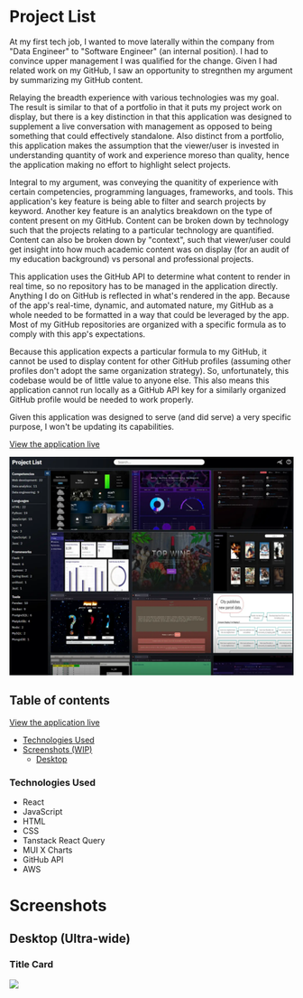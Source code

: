 # Project List

At my first tech job, I wanted to move laterally within the company from "Data Engineer" to "Software Engineer" (an internal position). I had to convince upper management I was qualified for the change. Given I had related work on my GitHub, I saw an opportunity to stregnthen my argument by summarizing my GitHub content.

Relaying the breadth experience with various technologies was my goal. The result is similar to that of a portfolio in that it puts my project work on display, but there is a key distinction in that this application was designed to supplement a live conversation with management as opposed to being something that could effectively standalone. Also distinct from a portfolio, this application makes the assumption that the viewer/user is invested in understanding quantity of work and experience moreso than quality, hence the application making no effort to highlight select projects.

Integral to my argument, was conveying the quanitity of experience with certain competencies, programming languages, frameworks, and tools. This application's key feature is being able to filter and search projects by keyword. Another key feature is an analytics breakdown on the type of content present on my GitHub. Content can be broken down by technology such that the projects relating to a particular technology are quantified. Content can also be broken down by "context", such that viewer/user could get insight into how much academic content was on display (for an audit of my education background) vs personal and professional projects.

This application uses the GitHub API to determine what content to render in real time, so no repository has to be managed in the application directly. Anything I do on GitHub is reflected in what's rendered in the app. Because of the app's real-time, dynamic, and automated nature, my GitHub as a whole needed to be formatted in a way that could be leveraged by the app. Most of my GitHub repositories are organized with a specific formula as to comply with this app's expectations.

Because this application expects a particular formula to my GitHub, it cannot be used to display content for other GitHub profiles (assuming other profiles don't adopt the same organization strategy). So, unfortunately, this codebase would be of little value to anyone else. This also means this application cannot run locally as a GitHub API key for a similarly organized GitHub profile would be needed to work properly.

Given this application was designed to serve (and did serve) a very specific purpose, I won't be updating its capabilities. 

[View the application live](https://main.d2wyze0voo0sc5.amplifyapp.com/)

<img src="/presentation/thumbnail.webp" width="650">

## Table of contents

[View the application live](https://main.d2wyze0voo0sc5.amplifyapp.com/)

- [Technologies Used](#technologies-used)
- [Screenshots (WIP)](#screenshots)
  - [Desktop](#desktop-ultra-wide)

### Technologies Used

- React
- JavaScript
- HTML
- CSS
- Tanstack React Query
- MUI X Charts
- GitHub API
- AWS

# Screenshots

## Desktop (Ultra-wide)

### Title Card

<img src="https://dj8eg5xs13hf6.cloudfront.net/project-list/6.png" width="800">
